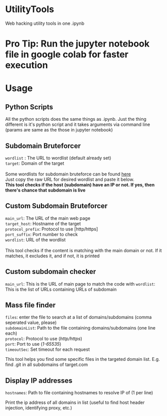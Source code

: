 # UtilityTools
Web hacking utility tools in one .ipynb

# Pro Tip: Run the jupyter notebook file in google colab for faster execution

# Usage
## Python Scripts
All the python scripts does the same things as .ipynb. Just the thing different is it's python script and it takes arguments via command line (params are same as the those in jupyter notebook)

## Subdomain Bruteforcer
`wordlist` : The URL to wordlist (default already set)<br>`target`: Domain of the target
<br><br>Some wordlists for subdomain bruteforce can be found [here](https://github.com/danielmiessler/SecLists/tree/master/Discovery/DNS)<br> Just copy the raw URL for desired wordlist and paste it below.<br> **This tool checks if the host (subdomain) have an IP or not. If yes, then there's chance that subdomain is live**

## Custom Subdomain Bruteforcer
`main_url`: The URL of the main web page<br>`target_host`: Hostname of the target<br>`protocol_prefix`: Protocol to use [http/https]<br>`port_suffix`: Port number to check<br>`wordlist`: URL of the wordlist<br><br>
This tool checks if the content is matching with the main domain or not. If it matches, it excludes it, and if not, it is printed

## Custom subdomain checker
`main_url`: This is the URL of main page to match the code with
`wordlist`: This is the list of URLs containing URLs of subdomain

## Mass file finder
`files`: enter the file to search at a list of domains/subdomains (comma seperated value, please)<br>`subdomainList`: Path to the file containing domains/subdomains (one line each)<br>`protocol`: Protocol to use (*http/https*)<br>`port`: Port to use (*1-65535*)<br>`timeoutSec`: Set timeout for each request

This tool helps you find some specific files in the targeted domain list. E.g. find .git in all subdomains of target.com

## Display IP addresses
`hostnames`: Path to file containing hostnames to resolve IP of (1 per line)

Print the ip address of all domains in list (useful to find host header injection, identifying proxy, etc.)
